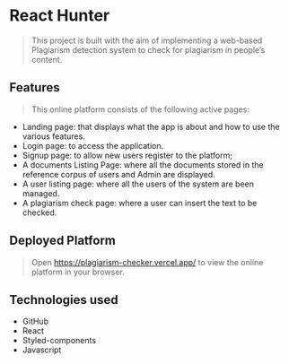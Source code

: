 # React Hunter
>This project is  built with the aim of  implementing a web-based Plagiarism detection system to check for plagiarism in people’s content.

## Features
>This online platform consists of the following active pages:
* Landing page: that displays what the app is about and how to use the various features.
* Login page: to access the application.
* Signup page: to allow new users register to the platform;
* A documents Listing Page: where all the documents stored in the reference corpus of users and Admin are displayed.
* A user listing page: where all the users of the system are been managed. 
* A plagiarism check page: where a user can insert the text to be checked.  

## Deployed Platform
>Open https://plagiarism-checker.vercel.app/ to view the online platform in your browser. 


## Technologies used
* GitHub 
* React 
* Styled-components
* Javascript